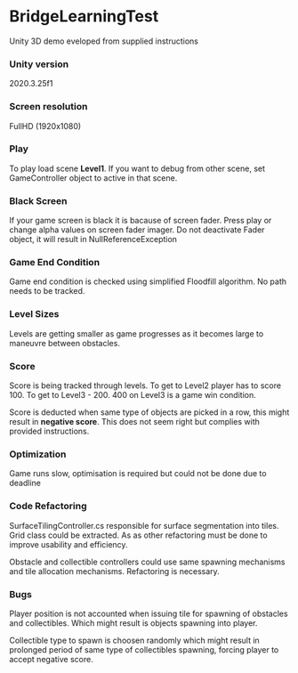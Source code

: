 # BridgeLearningTest
Unity 3D demo eveloped from supplied instructions

### Unity version 
2020.3.25f1

### Screen resolution 
FullHD (1920x1080)

### Play
To play load scene **Level1**. If you want to debug from other scene, set GameController object to active in that scene.

### Black Screen
If your game screen is black it is bacause of screen fader. Press play or change alpha values on screen fader imager. 
Do not deactivate Fader object, it will result in NullReferenceException

### Game End Condition
Game end condition is checked using simplified Floodfill algorithm. No path needs to be tracked.

### Level Sizes
Levels are getting smaller as game progresses as it becomes large to maneuvre between obstacles.

### Score
Score is being tracked through levels. To get to Level2 player has to score 100. To get to Level3 - 200. 400 on Level3 is a game win condition.

Score is deducted when same type of objects are picked in a row, this might result in **negative score**. This does not seem right but complies with provided instructions.

### Optimization

Game runs slow, optimisation is required but could not be done due to deadline

### Code Refactoring

SurfaceTilingController.cs responsible for surface segmentation into tiles. Grid class could be extracted. As as other refactoring must be done to improve usability 
and efficiency.

Obstacle and collectible controllers could use same spawning mechanisms and tile allocation mechanisms. Refactoring is necessary.

### Bugs

Player position is not accounted when issuing tile for spawning of obstacles and collectibles. Which might result is objects spawning into player.

Collectible type to spawn is choosen randomly which might result in prolonged period of same type of collectibles spawning, forcing player to accept negative score.








